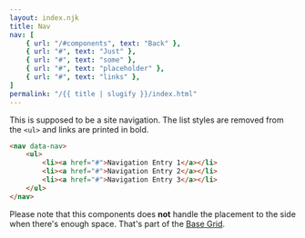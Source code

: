 ```yaml
---
layout: index.njk
title: Nav
nav: [
	{ url: "/#components", text: "Back" },
	{ url: "#", text: "Just" },
	{ url: "#", text: "some" },
	{ url: "#", text: "placeholder" },
	{ url: "#", text: "links" },
]
permalink: "/{{ title | slugify }}/index.html"
---
```


This is supposed to be a site navigation. The list styles are removed from the `<ul>` and links are printed in bold.

```html
<nav data-nav>
	<ul>
		<li><a href="#">Navigation Entry 1</a></li>
		<li><a href="#">Navigation Entry 2</a></li>
		<li><a href="#">Navigation Entry 3</a></li>
	</ul>
</nav>
```

Please note that this components does **not** handle the placement to the side when there's enough space. That's part of the [Base Grid](http://localhost:8080/layout/#base-grid).
